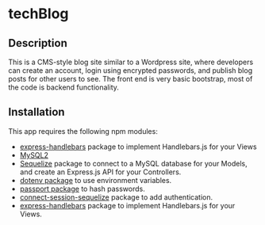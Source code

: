 # techBlog

## Description

This is a CMS-style blog site similar to a Wordpress site, where developers can create an account, login using encrypted passwords, and publish blog posts for other users to see. The front end is very basic bootstrap, most of the code is backend functionality.

## Installation

This app requires the following npm modules:

* [express-handlebars](https://www.npmjs.com/package/express-handlebars) package to implement Handlebars.js for your Views 
* [MySQL2](https://www.npmjs.com/package/mysql2)
* [Sequelize](https://www.npmjs.com/package/sequelize) package to connect to a MySQL database for your Models, and create an Express.js API for your Controllers.
* [dotenv package](https://www.npmjs.com/package/dotenv) to use environment variables.
* [passport package](https://www.npmjs.com/package/passport) to hash passwords. 
* [connect-session-sequelize](https://www.npmjs.com/package/connect-session-sequelize) package to add authentication.
* [express-handlebars](https://www.npmjs.com/package/express-handlebars) package to implement Handlebars.js for your Views.

